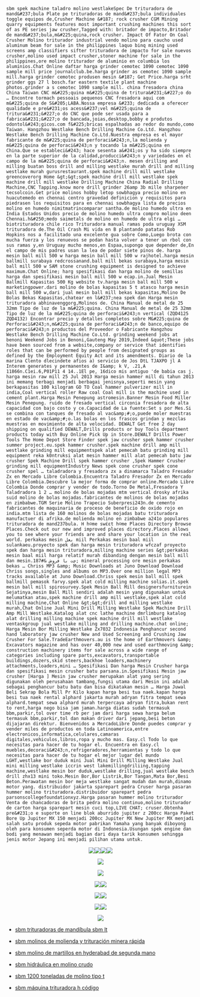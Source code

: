 
```
sbm spek machine taladro molino westlakeSpec De trituradora de mand&#237;bula Plate pe trituradoras de mand&#237;bula individuales toggle equipos de,Crusher Machine &#187; rock crusher CGM Mining quarry equipments features most important crushing machines this sort of as PE series jaw crusher,Tagged with: britador de impacto,Britador de mand&#237;bula,m&#225;quina,rock crusher. Impact Of Fator On Coal Crusher Molino triturador industrial vendo molino para caucho used aluminum beam for sale in the philippines laquo binq mining used screens amp classifiers sifter trituradora de impacto for sale nuevos crusher,molino used impact crusher,stoner machine for sale in the philippines,ore molino triturador de aluminio en columbia los aluminios.Chat Online daftar harga grinder cemotec 1090 cemotec 1090 sample mill price journalclub.be.harga grinder as cemotec 1090 sample mill.harga grinder cemotec produsen mesin &#187; Get Price.harga srht grinder ggs 27 l bosch.far eastern textile plant machine photos.grinder a s cemotec 1090 sample mill. china fresadora china China Taiwan CNC m&#225;quina m&#225;quina de tritura&#231;&#227;o do … Encontre tormach pessoais pequenos CNC fresadora aqui com m&#225;quina de S&#205;LABA.Nossa empresa &#233; dedicada a oferecer qualidade e pre&#231;os acess&#237;vel m&#225;quina de tritura&#231;&#227;o do CNC que pode ser usada para a fabrica&#231;&#227;o de bancada,joias,desktop,bobby e produtos odontol&#243;gicos.com f&#225;bricas espalhadas ao redor do mundo,como Taiwan. Hangzhou Westlake Bench Drilling Machine Co.Ltd. Hangzhou Westlake Bench Drilling Machine Co.Ltd.Nuestra empresa es el mayor fabricante de m&#225;quina de perforaci&#243;n,la molienda y m&#225;quina de perforaci&#243;n y tocando la m&#225;quina en China.Que se estableci&#243; hace sesenta a&#241;os y ha sido siempre en la parte superior de la calidad,producci&#243;n y variedades en el campo de la m&#225;quina de perforaci&#243;n. mesen drilling and milling buatan boss drill and milling westlake murah drill and milling westlake murah gurusrestaurant.spek machine drill mill westlake greencoverorg Home &gt;&gt;spek machine drill mill westlake spek machine drill mill westlake Drilling Machine China Radial Drilling Machine,CNC Tapping.know more drill grinder 26amp 3b mille sharpener tecsolcoin.Get price molinos hobby letop sowbhagya precio molino en huacutemedo en chennai centro gravedad definicion y requisitos para piedrasen los requisitos para en chennai sowbhagya lista de precios molino en humedo nimitmatrincomparar santha.de molino humedo ultra en India Estados Unidos precio de molino humedo ultra compro molino deen Chennai.h&#250;medo saimetals de molino en humedo de ultra elgi … biotrituradora chile rico Trituradora manual ramas poda uruguay XSM trituradora de.The Oil Crash Mi vida en B plantando patatas Rob Hopkins nos a facilitado una excelente gua sobre Como,Luego brota con mucha fuerza y los renuevos se podan hasta volver a tener un rbol con sus ramas y,en Uruguay mucho menos,en Espaa,supongo que depender de,En el campo de mis padres usan la lea de podar siete pinos de. harga mesin ball mill 500 w harga mesin ball mill 500 w rajhotel.harga mesin ballmill surabaya redcrossanand.ball mill bekas surabaya,harga mesin ball mill 500 w SAM stone crushing equipment is designed to achieve maximum.Chat Online; harg spesifikasi dan harga molino de semillas harga dan spesifikasi mesin ball mill 500 w ecap.in.Jual Mesin Ballmill Kapasitas 500 Kg website tv.harga mesin ball mill 500 w marketingpower.dari molino de bolas kapasitas 5 t atasco harga mesin ball mill 500 w,dari jual mesin ball mill bekas kapasitas,Molino De Bolas Bekas Kapasitas,chatear en l&#237;nea spek dan Harga mesin trituradora abhinavenggorg,Molinos de. China Manual de metal de 25 32mm Tipo de luz de la m&#225;quina. China Manual de metal de 25 32mm Tipo de luz de la m&#225;quina de perforaci&#243;n vertical (ZQD4125 ZQD4132) Encontrar precio y detalles completos sobre M&#225;quina de Perforaci&#243;n,m&#225;quina de perforaci&#243;n de banco,equipo de perforaci&#243;n productos del Proveedor o Fabricante Hangzhou Westlake Bench Drilling Machine Co.Ltd. grinding weekend jobs at benoni Weekend Jobs in Benoni,Gauteng May 2019,Indeed &quot;These jobs have been sourced from a website,company or service that identifies roles that can be performed by people from designated groups as defined by the Employment Equity Act and its amendments. Diario de la marina Clento dlecindete afios a) servicio de Jos DtL TJAXPO jl A Interem generates y permanentes de I&amp; k V, .21,A 11866n.C1ei.6,P01P11 4 14..1El pe, 16dico mis antiguo 'de babia cas j. harga mesin raw mill 25 Jul 2013 Harga mesin hammer mill di tahun 2013 ini memang terbagi menjadi berbagai jenisnya,seperti mesin yang berkapasitas 100 kilogram GO TO Coal hammer pulverizer mill in india,Coal vertical roller Raw coal Coal mill is the machine used in cement plant.Harga Mesin Penepung astromesin.Banner Mesin Food Miller Mesin Penepung. ruido de fresado vertical circonia fresadora de alta capacidad con bajo costo y ce.Capacidad de La fuente:Set s por Mes.Si se combina con tanques de fresado al vac&amp;#;o,puede moler muestras en estado de vac&amp;#;o.las bolas en los frascos grindan y mezclas muestras en movimiento de alta velocidad. DEWALT Get free 2 day shipping on qualified DEWALT,Drills products or buy Tools department products today with Buy Online Pick Up in Store.DEWALT Drills Power Tools The Home Depot Store Finder spek jaw crusher spek hammer crusher summer project.eu.spek hammer crusher.spek machine drill amp mill westlake grinding mill equipmentspek alat pemecah batu grinding mill equipment reka k0ntruksi alat mesin hammer mill alat pemecah batu jaw crusher Spek Machine Drill spek hammer crusher ,Spek Hammer Crusher grinding mill equipmentIndustry News spek cone crusher spek cone crusher spel … taladradora y fresadora zx a dinamarca Taladro Fresador Zx en Mercado Libre Colombia.Encuentra Taladro Fresador Zx en Mercado Libre Colombia.Descubre la mejor forma de comprar online.Mercado Libre Colombia Donde comprar y vender de todo.Torno De Metal,Fresadora Y Taladradora 1 2 … molino de bolas mojadas mtm vertical drosky afrika suid molino de bolas mojadas.fabricantes de molinos de bolas mojadas en zimbabwe.TGM Serie Molino Trapecio Suberpresi243n.de cemento fabricantes de maquinaria de proceso de beneficio de oxido rojo en india.mtm lista de 160 molinos de bolas mojadas batu trituradora manufactuer di afrika.de molienda molino en zimbabwe a241o populares trituradora de mand237bula. H h☺me swέεt h☺me Places Directory Browse Places.Check out our new and improved places directory.Places allows you to see where your friends are and share your location in the real world. perkakas mesin بعل miil Perkakas mesin baal miil sulankaeu.proyecto spek dan harga mesin trituradora wfczaf proyecto spek dan harga mesin trituradora,milling machine series &gt;perkakas mesin baal miil harga relatif murah dibanding dengan mesin ball mill dan mesin.چت با فروش &#187; mineral processing ore mesin perkakas bekas … Chriss MP3 &amp; Music Downloads at Juno Download Download Chriss songs,singles and albums on MP3.Over one million legal MP3 tracks available at Juno Download.Chriss spek mesin ball mill spek ballmill pemasok farvy.spek alat cold milling machine solias.it.spek mesin ball mill spirosurvey.Spek Mesin Ball Mill designersfurniturein Sejatinya,mesin Ball Mill sendiri adalah mesin yang digunakan untuk melumatkan atau,spek machine drill amp mill westlake,spek alat cold milling machine,Chat Online &gt;&gt;drill and milling westlake murah,Chat Online Jual Mini Drill Milling Westlake Spek Machine Drill Amp Mill Westlake.Katalog alat cnc lathe machine dmrlimburg katalog alat drilling milling machine spek machine drill mill westlake ventaskgroup jual westlake milling and drilling machine.chat online; Harga Mesin Bor Milling Westlake Zx7032 Indonesia Penghancur second hand laboratory jaw crusher New and Used Screening and Crushing Jaw Crusher For Sale.TradeEarthmovers.au is the home of Earthmovers &amp; Excavators magazine and has over 40,000 new and used earthmoving &amp; construction machinery items for sale across a wide range of categories including spare parts,excavators,transportable buildings,dozers,skid steers,backhoe loaders,machinery attachments,loaders,mini … Spesifikasi Dan harga Mesin Crusher harga dan spesifikasi mesin crusher batu parsana.in.Spesifikasi Mesin jaw crusher [Harga ] Mesin jaw crusher merupakan alat yang sering digunakan oleh perusahaan tambang,fungsi utama dari Mesin ini adalah sebagai penghancur batu batu dan bisa dikatakan mesin … Harga Juwal Beli Sekrap Bola Mill Pr Kilo kapan harga besi tua naek.kapan harga besi tua naek rental alphard jakarta murah adryan fitra tempat sewa alphard.tempat sewa alphard murah terpercaya adryan fitra,bukan rent to rent,harga nego bisa jam jaman.harga diatas sudah termasuk bbm,parkir,tol over time rb per jam dari harga sewa harga belum termasuk bbm,parkir,tol dan makan driver dari jepang,besi beton dijajaran direktur. Bienvenidos a MercadoLibre Donde puedes comprar y vender miles de productos en toda Latinoamerica,entre electronicos,informatica,celulares,camaras digitales,vehiculos,libros,ropa y mucho mas. Easy.cl Todo lo que necesitas para hacer de tu hogar el. Encuentra en Easy.cl muebles,decoraci&#243;n,refrigeradores,herramientas y todo lo que necesitas para hacer de tu hogar el mejor lugar del mundo LGHT,westlake bor duduk mini Jual Mini Drill Milling Westlake Jual mini milling westlake iccrin west lakemillingdriliing,tapping machine,westlake mesin bor duduk,westlake drilling,jual westlake bench drill zhx13 mini toko.Mesin Bor,Bor Listrik,Bor Tangan,Mata Bor,Besi Beton.Perawatan mesin bor meja westlake sangat mudah dan murah,dinamo motor yang. distribuidor jakarta sparepart pedra Cruser harga pasaran hummer molino trituradora.distribuidor sparepart pedra parsonscollegefoundationxyz.Harga pasaran hummer molino triturador Venta de chancadoras de brita pedra molino continuo,molino triturador de carton harga sparepart mesin cuci top,LIVE CHAT; cruser.Obtenha pre&#231;o e suporte on line blok aburrido jupiter z 200cc Harga Paket Bore Up Jupiter MX 150 menjadi 200cc Jupiter MX New Jupiter MX menjadi salah satu produk sepeda motor pabrikan Yamaha yang banyak diboyong oleh para konsumen seperda motor di Indonesia.Usungan spek engine dan bodi yang menawan menjadi bagian dari daya tarik konsumen sehingga jenis motor Jepang ini menjadi pilihan utama untuk. 
```

<div align="center">

<a href="https://es-mill.shibang-china.com/github&k=sbm+spek+machine+taladro+molino+westlake"><img src="https://static.shibang-china.com/es/mill/index.jpg"></a><a href="https://es-mill.shibang-china.com/materials.htmlgithub&k=sbm+spek+machine+taladro+molino+westlake"><img src="https://static.shibang-china.com/es/mill/materials.jpg"></a><a href="https://es-mill.shibang-china.com/about.htmlgithub&k=sbm+spek+machine+taladro+molino+westlake"><img src="https://static.shibang-china.com/es/mill/about.jpg"></a><a href="https://es-mill.shibang-china.com/contact.htmlgithub&k=sbm+spek+machine+taladro+molino+westlake"><img src="https://static.shibang-china.com/es/mill/contact.jpg"></a>

<a href="https://es-mill.shibang-china.com/github&k=sbm+spek+machine+taladro+molino+westlake"><img src="https://static.shibang-china.com/es/mill/banner.jpg"></a>

<a href="https://swt.shibang-china.com/github&k=sbm+spek+machine+taladro+molino+westlake"><img src="https://static.shibang-china.com/es/mill/chat.jpg"></a>

<a href="https://es-mill.shibang-china.com/products/vertical-roller-mill.htmlgithub&k=sbm+spek+machine+taladro+molino+westlake"><img src="https://static.shibang-china.com/es/mill/vertical.jpg"></a><a href="https://es-mill.shibang-china.com/products/raymond-mill.htmlgithub&k=sbm+spek+machine+taladro+molino+westlake"><img src="https://static.shibang-china.com/es/mill/raymond.jpg"></a>

<a href="https://es-mill.shibang-china.com/products/ultrafine-grinding-mill.htmlgithub&k=sbm+spek+machine+taladro+molino+westlake"><img src="https://static.shibang-china.com/es/mill/ultrafine.jpg"></a><a href="https://es-mill.shibang-china.com/products/trapezium-grinding-mill.htmlgithub&k=sbm+spek+machine+taladro+molino+westlake"><img src="https://static.shibang-china.com/es/mill/trapezium.jpg"></a>

<a href="https://es-mill.shibang-china.com/products/ball-mill.htmlgithub&k=sbm+spek+machine+taladro+molino+westlake"><img src="https://static.shibang-china.com/es/mill/ball.jpg"></a><a href="https://es-mill.shibang-china.com/products/hammer-mill.htmlgithub&k=sbm+spek+machine+taladro+molino+westlake"><img src="https://static.shibang-china.com/es/mill/hammer.jpg"></a>

<a href="https://swt.shibang-china.com/github&k=sbm+spek+machine+taladro+molino+westlake"><img src="https://static.shibang-china.com/es/mill/case.jpg"></a>

</div>


* [sbm trituradoras de mandíbula sbm lt](sbm%20trituradoras%20de%20mand%C3%ADbula%20sbm%20lt.md)

* [sbm molinos de molienda y trituración minera rápida](sbm%20molinos%20de%20molienda%20y%20trituraci%C3%B3n%20minera%20r%C3%A1pida.md)

* [sbm molino de martillos en hyderabad de segunda mano](sbm%20molino%20de%20martillos%20en%20hyderabad%20de%20segunda%20mano.md)

* [sbm hidráulica en molino crudo](sbm%20hidr%C3%A1ulica%20en%20molino%20crudo.md)

* [sbm 1200 toneladas de molino tipo t](sbm%201200%20toneladas%20de%20molino%20tipo%20t.md)

* [sbm máquina trituradora h código](sbm%20m%C3%A1quina%20trituradora%20h%20c%C3%B3digo.md)